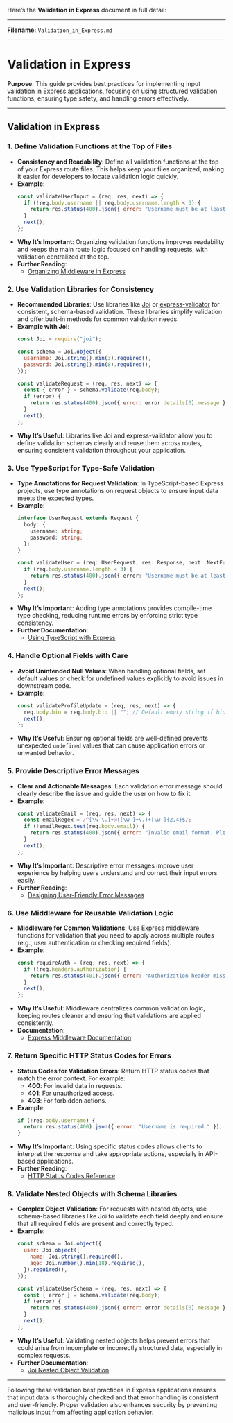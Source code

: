 Here’s the **Validation in Express** document in full detail:

---

**Filename:** `Validation_in_Express.md`

---

# Validation in Express

**Purpose**: This guide provides best practices for implementing input validation in Express applications, focusing on using structured validation functions, ensuring type safety, and handling errors effectively.

---

## Validation in Express

### 1. Define Validation Functions at the Top of Files
   - **Consistency and Readability**: Define all validation functions at the top of your Express route files. This helps keep your files organized, making it easier for developers to locate validation logic quickly.
   - **Example**:
     ```javascript
     const validateUserInput = (req, res, next) => {
       if (!req.body.username || req.body.username.length < 3) {
         return res.status(400).json({ error: "Username must be at least 3 characters long." });
       }
       next();
     };
     ```
   - **Why It’s Important**: Organizing validation functions improves readability and keeps the main route logic focused on handling requests, with validation centralized at the top.
   - **Further Reading**:
      - [Organizing Middleware in Express](https://expressjs.com/en/guide/using-middleware.html)

### 2. Use Validation Libraries for Consistency
   - **Recommended Libraries**: Use libraries like [Joi](https://joi.dev/) or [express-validator](https://express-validator.github.io/docs/) for consistent, schema-based validation. These libraries simplify validation and offer built-in methods for common validation needs.
   - **Example with Joi**:
     ```javascript
     const Joi = require("joi");

     const schema = Joi.object({
       username: Joi.string().min(3).required(),
       password: Joi.string().min(8).required(),
     });

     const validateRequest = (req, res, next) => {
       const { error } = schema.validate(req.body);
       if (error) {
         return res.status(400).json({ error: error.details[0].message });
       }
       next();
     };
     ```
   - **Why It’s Useful**: Libraries like Joi and express-validator allow you to define validation schemas clearly and reuse them across routes, ensuring consistent validation throughout your application.

### 3. Use TypeScript for Type-Safe Validation
   - **Type Annotations for Request Validation**: In TypeScript-based Express projects, use type annotations on request objects to ensure input data meets the expected types.
   - **Example**:
     ```typescript
     interface UserRequest extends Request {
       body: {
         username: string;
         password: string;
       };
     }

     const validateUser = (req: UserRequest, res: Response, next: NextFunction) => {
       if (req.body.username.length < 3) {
         return res.status(400).json({ error: "Username must be at least 3 characters long." });
       }
       next();
     };
     ```
   - **Why It’s Important**: Adding type annotations provides compile-time type checking, reducing runtime errors by enforcing strict type consistency.
   - **Further Documentation**:
      - [Using TypeScript with Express](https://expressjs.com/en/advanced/best-practice-performance.html#use-typescript-for-type-safety)

### 4. Handle Optional Fields with Care
   - **Avoid Unintended Null Values**: When handling optional fields, set default values or check for undefined values explicitly to avoid issues in downstream code.
   - **Example**:
     ```javascript
     const validateProfileUpdate = (req, res, next) => {
       req.body.bio = req.body.bio || ""; // Default empty string if bio is undefined
       next();
     };
     ```
   - **Why It’s Useful**: Ensuring optional fields are well-defined prevents unexpected `undefined` values that can cause application errors or unwanted behavior.

### 5. Provide Descriptive Error Messages
   - **Clear and Actionable Messages**: Each validation error message should clearly describe the issue and guide the user on how to fix it.
   - **Example**:
     ```javascript
     const validateEmail = (req, res, next) => {
       const emailRegex = /^[\w-\.]+@([\w-]+\.)+[\w-]{2,4}$/;
       if (!emailRegex.test(req.body.email)) {
         return res.status(400).json({ error: "Invalid email format. Please use a valid email address." });
       }
       next();
     };
     ```
   - **Why It’s Important**: Descriptive error messages improve user experience by helping users understand and correct their input errors easily.
   - **Further Reading**:
      - [Designing User-Friendly Error Messages](https://uxdesign.cc/designing-error-messages-c7d9d0d70f7)

### 6. Use Middleware for Reusable Validation Logic
   - **Middleware for Common Validations**: Use Express middleware functions for validation that you need to apply across multiple routes (e.g., user authentication or checking required fields).
   - **Example**:
     ```javascript
     const requireAuth = (req, res, next) => {
       if (!req.headers.authorization) {
         return res.status(401).json({ error: "Authorization header missing." });
       }
       next();
     };
     ```
   - **Why It’s Useful**: Middleware centralizes common validation logic, keeping routes cleaner and ensuring that validations are applied consistently.
   - **Documentation**:
      - [Express Middleware Documentation](https://expressjs.com/en/guide/writing-middleware.html)

### 7. Return Specific HTTP Status Codes for Errors
   - **Status Codes for Validation Errors**: Return HTTP status codes that match the error context. For example:
      - **400**: For invalid data in requests.
      - **401**: For unauthorized access.
      - **403**: For forbidden actions.
   - **Example**:
     ```javascript
     if (!req.body.username) {
       return res.status(400).json({ error: "Username is required." });
     }
     ```
   - **Why It’s Important**: Using specific status codes allows clients to interpret the response and take appropriate actions, especially in API-based applications.
   - **Further Reading**:
      - [HTTP Status Codes Reference](https://developer.mozilla.org/en-US/docs/Web/HTTP/Status)

### 8. Validate Nested Objects with Schema Libraries
   - **Complex Object Validation**: For requests with nested objects, use schema-based libraries like Joi to validate each field deeply and ensure that all required fields are present and correctly typed.
   - **Example**:
     ```javascript
     const schema = Joi.object({
       user: Joi.object({
         name: Joi.string().required(),
         age: Joi.number().min(18).required(),
       }).required(),
     });

     const validateUserSchema = (req, res, next) => {
       const { error } = schema.validate(req.body);
       if (error) {
         return res.status(400).json({ error: error.details[0].message });
       }
       next();
     };
     ```
   - **Why It’s Useful**: Validating nested objects helps prevent errors that could arise from incomplete or incorrectly structured data, especially in complex requests.
   - **Further Documentation**:
      - [Joi Nested Object Validation](https://joi.dev/api/?v=17.4.2#object)

---

Following these validation best practices in Express applications ensures that input data is thoroughly checked and that error handling is consistent and user-friendly. Proper validation also enhances security by preventing malicious input from affecting application behavior.
